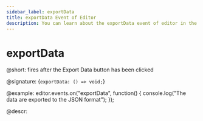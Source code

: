 ```yaml
---
sidebar_label: exportData
title: exportData Event of Editor
description: You can learn about the exportData event of editor in the documentation of the DHTMLX JavaScript Diagram library. Browse developer guides and API reference, try out code examples and live demos, and download a free 30-day evaluation version of DHTMLX Diagram.
---
```


# exportData

@short: fires after the Export Data button has been clicked

@signature: {`exportData: () => void;`}

@example:
editor.events.on("exportData", function() {
    console.log("The data are exported to the JSON format");
});

@descr:
